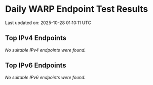 # Daily WARP Endpoint Test Results

Last updated on: 2025-10-28 01:10:11 UTC

## Top IPv4 Endpoints

*No suitable IPv4 endpoints were found.*


## Top IPv6 Endpoints

*No suitable IPv6 endpoints were found.*

